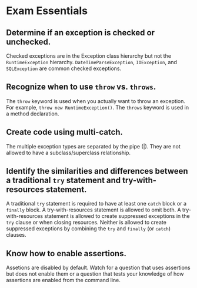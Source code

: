 # Exam Essentials
## Determine if an exception is checked or unchecked.
Checked exceptions are in the Exception class hierarchy but not the `RuntimeException` hierarchy.
`DateTimeParseException`, `IOException`, and `SQLException` are common checked exceptions.

## Recognize when to use `throw` vs. `throws`.
The `throw` keyword is used when you actually want to throw an exception. For example,
`throw new RuntimeException()`. The `throws` keyword is used in a method declaration.

## Create code using multi-catch.
The multiple exception types are separated by the pipe (|). They are not allowed to have a
subclass/superclass relationship.

## Identify the similarities and differences between a traditional `try` statement and try-with-resources statement.
A traditional `try` statement is required to have at least one `catch` block or a `finally` block.
A try-with-resources statement is allowed to omit both. A try-with-resources statement is allowed
to create suppressed exceptions in the `try` clause or when closing resources. Neither is allowed
to create suppressed exceptions by combining the `try` and `finally` (or `catch`) clauses.

## Know how to enable assertions.
Assetions are disabled by default. Watch for a question that uses assertions but does not enable them
or a question that tests your knowledge of how assertions are enabled from the command line.
